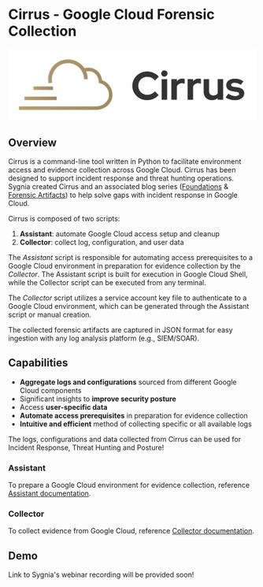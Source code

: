 # Cirrus - Google Cloud Forensic Collection

![cirrus_image](./cirrus.png)

## Overview 

Cirrus is a command-line tool written in Python to facilitate environment access and evidence collection across 
Google Cloud. Cirrus has been designed to support incident response and threat hunting operations. Sygnia 
created Cirrus and an associated blog series ([Foundations](https://blog.sygnia.co/incident-response-in-google-cloud-foundations) 
& [Forensic Artifacts](https://blog.sygnia.co/incident-response-in-google-cloud-forensic-artifacts)) to help solve gaps
with incident response in Google Cloud.

Cirrus is composed of two scripts:

1. **Assistant**: automate Google Cloud access setup and cleanup 
2. **Collector**: collect log, configuration, and user data

The *Assistant* script is responsible for automating access prerequisites to 
a Google Cloud environment in preparation for evidence collection by the *Collector*. The Assistant script is 
built for execution in Google Cloud Shell, while the Collector script can be executed from any terminal. 

The *Collector* script utilizes a service account key file to authenticate to a Google Cloud environment, which can be generated through
the Assistant script or manual creation.

The collected forensic artifacts are captured in JSON format for easy ingestion with any log analysis platform (e.g., SIEM/SOAR).

## Capabilities

- **Aggregate logs and configurations** sourced from different Google Cloud components
- Significant insights to **improve security posture**
- Access **user-specific data**
- **Automate access prerequisites** in preparation for evidence collection
- **Intuitive and efficient** method of collecting specific or all available logs

The logs, configurations and data collected from Cirrus can be used for Incident Response, Threat Hunting and Posture!

### Assistant

To prepare a Google Cloud environment for evidence collection, reference [Assistant documentation](./Assistant/README.md).

### Collector

To collect evidence from Google Cloud, reference [Collector documentation](./Collectors/README.md).

## Demo

Link to Sygnia's webinar recording will be provided soon!
